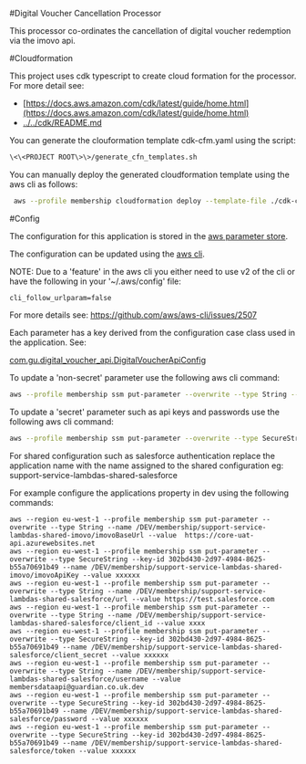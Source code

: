 #Digital Voucher Cancellation Processor

This processor co-ordinates the cancellation of digital voucher redemption via the imovo api. 

#Cloudformation

This project uses cdk typescript to create cloud formation for the processor. For more detail see:

* [https://docs.aws.amazon.com/cdk/latest/guide/home.html](https://docs.aws.amazon.com/cdk/latest/guide/home.html)
* [../../cdk/README.md](../../cdk/README.md)

You can generate the clouformation template cdk-cfm.yaml using the script:

```bash
\<\<PROJECT ROOT\>\>/generate_cfn_templates.sh
```

You can manually deploy the generated cloudformation template using the aws cli as follows:

```bash
 aws --profile membership cloudformation deploy --template-file ./cdk-cfn.yaml --stack-name membership-DEV-digital-voucher-cancellation-processor --parameter-overrides Stage=DEV --capabilities CAPABILITY_IAM
```

#Config

The configuration for this application is stored in the [aws parameter store](https://docs.aws.amazon.com/systems-manager/latest/userguide/systems-manager-parameter-store.html).

The configuration can be updated using the [aws cli](https://docs.aws.amazon.com/cli/latest/userguide/install-cliv2.html). 

NOTE: Due to a 'feature' in the aws cli you either need to use v2 of the cli or have the following in your '~/.aws/config' file:

```
cli_follow_urlparam=false
``` 

For more details see: https://github.com/aws/aws-cli/issues/2507

Each parameter has a key derived from the configuration case class used in the application. See:

[com.gu.digital_voucher_api.DigitalVoucherApiConfig](src/main/scala/com/gu/digital_voucher_api/ConfigLoader.scala)

To update a 'non-secret' parameter use the following aws cli command:

```bash
aws --profile membership ssm put-parameter --overwrite --type String --name /<stage>/membership-<stage>-digital-voucher-cancellation-processor/digital-voucher-cancellation-processor-<stage>/<parameter key> --value <parameter value>
```

To update a 'secret' parameter such as api keys and passwords use the following aws cli command:

```bash
aws --profile membership ssm put-parameter --overwrite --type SecureString --key-id 302bd430-2d97-4984-8625-b55a70691b49 --name /<stage>/membership-<stage>-digital-voucher-cancellation-processor/digital-voucher-cancellation-processor-<stage>/<parameter key> --value <parameter value>
```

For shared configuration such as salesforce authentication replace the application name with the name assigned to the
shared configuration eg: support-service-lambdas-shared-salesforce

For example configure the applications property in dev using the following commands:
```$bash
aws --region eu-west-1 --profile membership ssm put-parameter --overwrite --type String --name /DEV/membership/support-service-lambdas-shared-imovo/imovoBaseUrl --value  https://core-uat-api.azurewebsites.net
aws --region eu-west-1 --profile membership ssm put-parameter --overwrite --type SecureString --key-id 302bd430-2d97-4984-8625-b55a70691b49 --name /DEV/membership/support-service-lambdas-shared-imovo/imovoApiKey --value xxxxxx
aws --region eu-west-1 --profile membership ssm put-parameter --overwrite --type String --name /DEV/membership/support-service-lambdas-shared-salesforce/url --value https://test.salesforce.com
aws --region eu-west-1 --profile membership ssm put-parameter --overwrite --type String --name /DEV/membership/support-service-lambdas-shared-salesforce/client_id --value xxxx
aws --region eu-west-1 --profile membership ssm put-parameter --overwrite --type SecureString --key-id 302bd430-2d97-4984-8625-b55a70691b49 --name /DEV/membership/support-service-lambdas-shared-salesforce/client_secret --value xxxxxx
aws --region eu-west-1 --profile membership ssm put-parameter --overwrite --type String --name /DEV/membership/support-service-lambdas-shared-salesforce/username --value membersdataapi@guardian.co.uk.dev
aws --region eu-west-1 --profile membership ssm put-parameter --overwrite --type SecureString --key-id 302bd430-2d97-4984-8625-b55a70691b49 --name /DEV/membership/support-service-lambdas-shared-salesforce/password --value xxxxxx
aws --region eu-west-1 --profile membership ssm put-parameter --overwrite --type SecureString --key-id 302bd430-2d97-4984-8625-b55a70691b49 --name /DEV/membership/support-service-lambdas-shared-salesforce/token --value xxxxxx
```